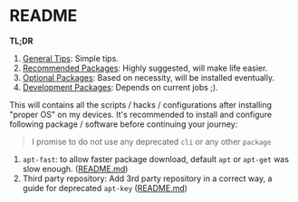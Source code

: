 # README

**TL;DR**
1. [General Tips](cheatsheet/TIPS.md): Simple tips.
2. [Recommended Packages](cheatsheet/RECOMMENDED.md): Highly suggested, will make life easier.
3. [Optional Packages](cheatsheet/OPTIONAL.md): Based on necessity, will be installed eventually.
4. [Development Packages](cheatsheet/DEVELOPMENT.md): Depends on current jobs ;).

This will contains all the scripts / hacks / configurations after installing "proper OS" on my devices.
It's recommended to install and configure following package / software before continuing your journey:

> I promise to do not use any deprecated `cli` or any other `package`

1. `apt-fast`: to allow faster package download, default `apt` or `apt-get` was slow enough. ([README.md](apt-fast/README.md))
2. Third party repository: Add 3rd party repository in a correct way, a guide for deprecated `apt-key` ([README.md](repositories/README.md))
